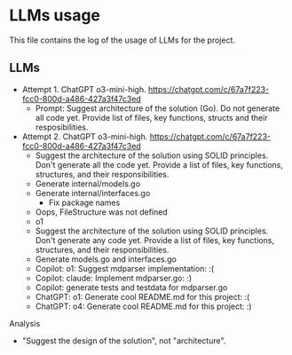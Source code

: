 # LLMs usage

This file contains the log of the usage of LLMs for the project.

## LLMs

- Attempt 1. ChatGPT o3-mini-high. https://chatgpt.com/c/67a7f223-fcc0-800d-a486-427a3f47c3ed
  - Prompt: Suggest architecture of the solution (Go). Do not generate all code yet. Provide list of files, key functions, structs and their resposibilities.
- Attempt 2. ChatGPT o3-mini-high. https://chatgpt.com/c/67a7f223-fcc0-800d-a486-427a3f47c3ed
  - Suggest the architecture of the solution using SOLID principles. Don't generate all the code yet. Provide a list of files, key functions, structures, and their responsibilities.
  - Generate internal/models.go
  - Generate internal/interfaces.go
    - Fix package names
  - Oops, FileStructure was not defined
  - o1
  - Suggest the architecture of the solution using SOLID principles. Don't generate any code yet. Provide a list of files, key functions, structures, and their responsibilities.
  - Generate models.go and interfaces.go
  - Copilot: o1: Suggest mdparser implementation: :(
  - Copilot: claude: Implement mdparser.go: :)
  - Copilot: generate tests and testdata for mdparser.go
  - ChatGPT: o1: Generate cool README.md for this project: :(
  - ChatGPT: o4: Generate cool README.md for this project: :)

Analysis

- "Suggest the design of the solution", not "architecture".
